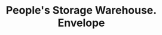 ---
doi: 10.7916/D86H5VGK
date_other: '1920'
date_other_textual: '1920'
form: printed ephemera
genre:
- Envelopes
name:
- People's Storage Warehouse
object_in_context_url: https://biggert.cul.columbia.edu/items/view/ave_biggert_00437
subject_hierarchical_geographic:
- Boston, Massachusetts, United States
subject_name:
- People's Storage Warehouse
title: People's Storage Warehouse. Envelope
sort_title: People's Storage Warehouse. Envelope
call_number: ave_biggert_00437
coordinates:
- 42.35805555555556,-71.06361111111111
pid: ave_biggert_00437
identifiers: ave_biggert_00437
thumbnail: https://derivativo-3.library.columbia.edu/iiif/2/ldpd:344087/full/!256,256/0/native.jpg
permalink: /biggert/ave_biggert_00437/
layout: iiif-image-page
---